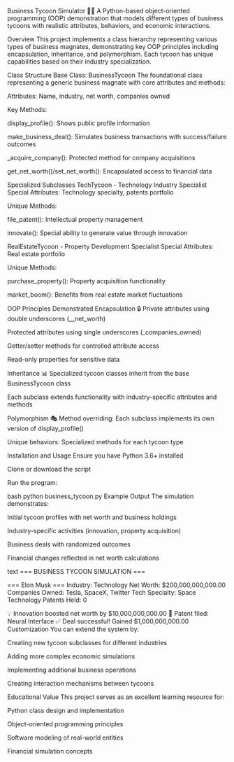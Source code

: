 Business Tycoon Simulator 🏢💼
A Python-based object-oriented programming (OOP) demonstration that models different types of business tycoons with realistic attributes, behaviors, and economic interactions.

Overview
This project implements a class hierarchy representing various types of business magnates, demonstrating key OOP principles including encapsulation, inheritance, and polymorphism. Each tycoon has unique capabilities based on their industry specialization.

Class Structure
Base Class: BusinessTycoon
The foundational class representing a generic business magnate with core attributes and methods:

Attributes: Name, industry, net worth, companies owned

Key Methods:

display_profile(): Shows public profile information

make_business_deal(): Simulates business transactions with success/failure outcomes

_acquire_company(): Protected method for company acquisitions

get_net_worth()/set_net_worth(): Encapsulated access to financial data

Specialized Subclasses
TechTycoon - Technology Industry Specialist
Special Attributes: Technology specialty, patents portfolio

Unique Methods:

file_patent(): Intellectual property management

innovate(): Special ability to generate value through innovation

RealEstateTycoon - Property Development Specialist
Special Attributes: Real estate portfolio

Unique Methods:

purchase_property(): Property acquisition functionality

market_boom(): Benefits from real estate market fluctuations

OOP Principles Demonstrated
Encapsulation 🔒
Private attributes using double underscores (__net_worth)

Protected attributes using single underscores (_companies_owned)

Getter/setter methods for controlled attribute access

Read-only properties for sensitive data

Inheritance 📊
Specialized tycoon classes inherit from the base BusinessTycoon class

Each subclass extends functionality with industry-specific attributes and methods

Polymorphism 🎭
Method overriding: Each subclass implements its own version of display_profile()

Unique behaviors: Specialized methods for each tycoon type

Installation and Usage
Ensure you have Python 3.6+ installed

Clone or download the script

Run the program:

bash
python business_tycoon.py
Example Output
The simulation demonstrates:

Initial tycoon profiles with net worth and business holdings

Industry-specific activities (innovation, property acquisition)

Business deals with randomized outcomes

Financial changes reflected in net worth calculations

text
=== BUSINESS TYCOON SIMULATION ===

=== Elon Musk ===
Industry: Technology
Net Worth: $200,000,000,000.00
Companies Owned: Tesla, SpaceX, Twitter
Tech Specialty: Space Technology
Patents Held: 0

💡 Innovation boosted net worth by $10,000,000,000.00
📝 Patent filed: Neural Interface
✅ Deal successful! Gained $1,000,000,000.00
Customization
You can extend the system by:

Creating new tycoon subclasses for different industries

Adding more complex economic simulations

Implementing additional business operations

Creating interaction mechanisms between tycoons

Educational Value
This project serves as an excellent learning resource for:

Python class design and implementation

Object-oriented programming principles

Software modeling of real-world entities

Financial simulation concepts
